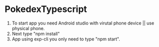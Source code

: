 # PokedexTypescript

1) To start app you need Android studio with virutal phone device || use physical phone.
2) Next type "npm install"
3) App using exp-cli you only need to type "npm start".
